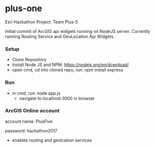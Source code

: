 # plus-one
Esri Hackathon Project: Team Plus-5

Initial commit of ArcGIS api widgets running on NodeJS server. Currently running Routing Service and GeoLocation Api Widgets.

### Setup
* Clone Repository
* Install Node JS and NPM: https://nodejs.org/en/download/
* open cmd, cd into cloned repo, run: npm install express

### Run
* in cmd, run: node app.js
  * navigate to localhost:3000 in browser

### ArcGIS Online account
account name: PlusFive 

password: hackathon2017
* enables routing and geolcation services 
